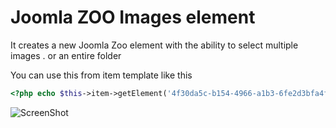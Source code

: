 # Joomla ZOO Images element
It creates a new Joomla Zoo element with the ability to select multiple images . or an entire folder

You can use this from item template like this
```php
<?php echo $this->item->getElement('4f30da5c-b154-4966-a1b3-6fe2d3bfa4f4')->render(); ?>
```

![ScreenShot](https://raw.github.com/xdan/zoo-Images-element/master/screen/screen.png)
